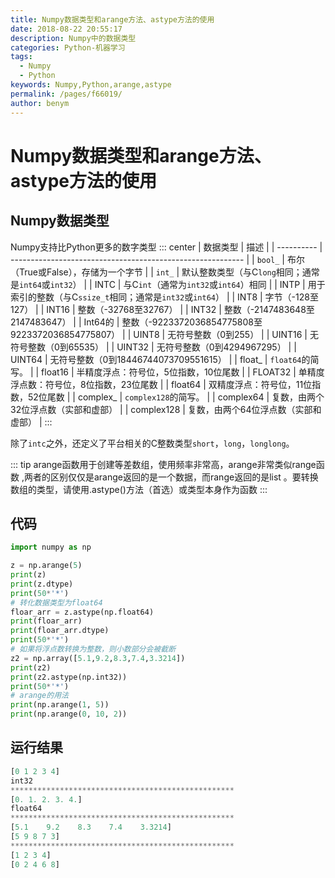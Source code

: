 ```yaml
---
title: Numpy数据类型和arange方法、astype方法的使用
date: 2018-08-22 20:55:17
description: Numpy中的数据类型
categories: Python-机器学习
tags: 
  - Numpy
  - Python
keywords: Numpy,Python,arange,astype
permalink: /pages/f66019/
author: benym
---
```


# Numpy数据类型和arange方法、astype方法的使用

## Numpy数据类型

Numpy支持比Python更多的数字类型
::: center
| 数据类型   | 描述                                                       |
| ---------- | ---------------------------------------------------------- |
| `bool_`    | 布尔（True或False），存储为一个字节                        |
| `int_`     | 默认整数类型（与C`long`相同；通常是`int64`或`int32`）      |
| INTC       | 与C`int`（通常为`int32`或`int64`）相同                     |
| INTP       | 用于索引的整数（与C`ssize_t`相同；通常是`int32`或`int64`） |
| INT8       | 字节（-128至127）                                          |
| INT16      | 整数（-32768至32767）                                      |
| INT32      | 整数（-2147483648至2147483647）                            |
| Int64的    | 整数（-9223372036854775808至9223372036854775807）          |
| UINT8      | 无符号整数（0到255）                                       |
| UINT16     | 无符号整数（0到65535）                                     |
| UINT32     | 无符号整数（0到4294967295）                                |
| UINT64     | 无符号整数（0到18446744073709551615）                      |
| float_     | `float64`的简写。                                          |
| float16    | 半精度浮点：符号位，5位指数，10位尾数                      |
| FLOAT32    | 单精度浮点数：符号位，8位指数，23位尾数                    |
| float64    | 双精度浮点：符号位，11位指数，52位尾数                     |
| complex_   | `complex128`的简写。                                       |
| complex64  | 复数，由两个32位浮点数（实部和虚部）                       |
| complex128 | 复数，由两个64位浮点数（实部和虚部）                       |
:::

除了`intc`之外，还定义了平台相关的C整数类型`short`，`long`，`longlong`。

::: tip
arange函数用于创建等差数组，使用频率非常高，arange非常类似range函数 ,两者的区别仅仅是arange返回的是一个数据，而range返回的是list 。要转换数组的类型，请使用.astype()方法（首选）或类型本身作为函数
:::


## 代码

```python
import numpy as np

z = np.arange(5)
print(z)
print(z.dtype)
print(50*'*')
# 转化数据类型为float64
floar_arr = z.astype(np.float64)
print(floar_arr)
print(floar_arr.dtype)
print(50*'*')
# 如果将浮点数转换为整数，则小数部分会被截断
z2 = np.array([5.1,9.2,8.3,7.4,3.3214])
print(z2)
print(z2.astype(np.int32))
print(50*'*')
# arange的用法
print(np.arange(1, 5))
print(np.arange(0, 10, 2))
```

## 运行结果

```python
[0 1 2 3 4]
int32
**************************************************
[0. 1. 2. 3. 4.]
float64
**************************************************
[5.1    9.2    8.3    7.4    3.3214]
[5 9 8 7 3]
**************************************************
[1 2 3 4]
[0 2 4 6 8]
```

